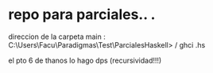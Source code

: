 # repo para parciales.. .
direccion de la carpeta main : C:\Users\Facu\Paradigmas\Test\ParcialesHaskell> / ghci .hs

el pto 6 de thanos lo hago dps (recursividad!!!) 





